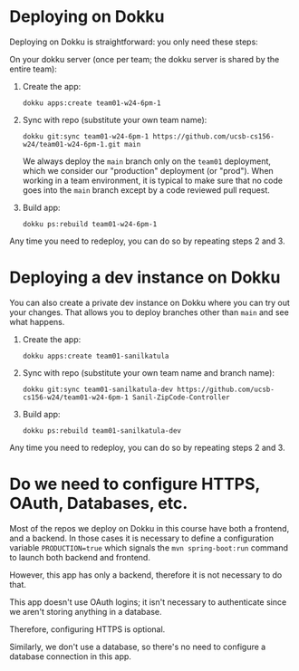 
# Deploying on Dokku

Deploying on Dokku is straightforward: you only need these steps:

On your dokku server (once per team; the dokku server is shared by
the entire team):

1. Create the app:
   ```
   dokku apps:create team01-w24-6pm-1
   ```

2. Sync with repo (substitute your own team name):
   ```
   dokku git:sync team01-w24-6pm-1 https://github.com/ucsb-cs156-w24/team01-w24-6pm-1.git main   
   ```

   We always deploy the `main` branch only on the `team01` deployment, which we consider our "production" deployment (or "prod").  When working in a team environment, it is typical
   to make sure that no code goes into the `main` branch except
   by a code reviewed pull request.

3. Build app:
   ```
   dokku ps:rebuild team01-w24-6pm-1
   ```

Any time you need to redeploy, you can do so by repeating steps 2 and 3.

# Deploying a dev instance on Dokku

You can also create a private dev instance on Dokku
where you can try out your changes.  That allows you to
deploy branches other than `main` and see what happens.

1. Create the app:
   ```
   dokku apps:create team01-sanilkatula
   ```
2. Sync with repo (substitute your own team name and branch name):
   ```
   dokku git:sync team01-sanilkatula-dev https://github.com/ucsb-cs156-w24/team01-w24-6pm-1 Sanil-ZipCode-Controller   
   ```
3. Build app:
   ```
   dokku ps:rebuild team01-sanilkatula-dev
   ```

Any time you need to redeploy, you can do so by repeating steps 2 and 3.

# Do we need to configure HTTPS, OAuth, Databases, etc.

Most of the repos we deploy on Dokku in this course have both
a frontend, and a backend. In those cases it is necessary to define a configuration variable `PRODUCTION=true` which signals the `mvn spring-boot:run` command to launch both backend and
frontend.

However, this app has only a backend, therefore it is not necessary
to do that.

This app doesn't use OAuth logins; it isn't necessary to authenticate since we aren't storing anything in a database.

Therefore, configuring HTTPS is optional.

Similarly, we don't use a database, so there's no need to configure
a database connection in this app.
